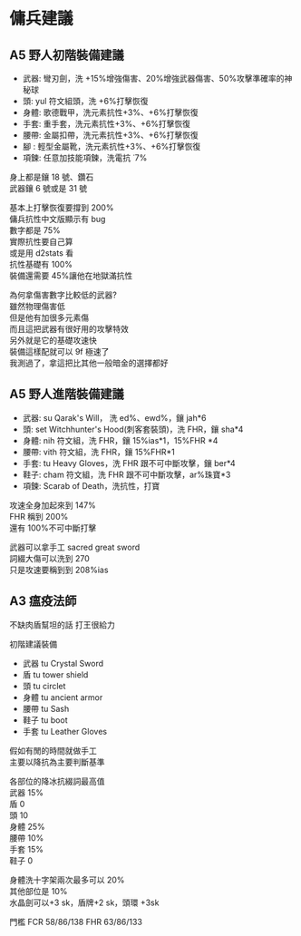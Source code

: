 # 傭兵建議

## A5 野人初階裝備建議

- 武器: 彎刃劍，洗 +15%增強傷害、20%增強武器傷害、50%攻擊準確率的神秘球
- 頭: yul 符文組頭，洗 +6%打擊恢復
- 身體: 歌德戰甲，洗元素抗性+3%、+6%打擊恢復
- 手套: 重手套，洗元素抗性+3%、+6%打擊恢復
- 腰帶: 金屬扣帶，洗元素抗性+3%、+6%打擊恢復
- 腳 : 輕型金屬靴，洗元素抗性+3%、+6%打擊恢復
- 項鍊: 任意加技能項鍊，洗電抗 ˙7%

身上都是鑲 18 號、鑽石  
武器鑲 6 號或是 31 號

基本上打擊恢復要撐到 200%  
傭兵抗性中文版顯示有 bug  
數字都是 75%  
實際抗性要自己算  
或是用 d2stats 看  
抗性基礎有 100%  
裝備還需要 45%讓他在地獄滿抗性

為何拿傷害數字比較低的武器?  
雖然物理傷害低  
但是他有加很多元素傷  
而且這把武器有很好用的攻擊特效  
另外就是它的基礎攻速快  
裝備這樣配就可以 9f 極速了  
我測過了，拿這把比其他一般暗金的選擇都好

## A5 野人進階裝備建議

- 武器: su Qarak's Will， 洗 ed%、ewd%，鑲 jah\*6
- 頭: set Witchhunter's Hood(刺客套裝頭)，洗 FHR，鑲 sha\*4
- 身體: nih 符文組，洗 FHR，鑲 15%ias*1，15%FHR *4
- 腰帶: vith 符文組，洗 FHR，鑲 15%FHR\*1
- 手套: tu Heavy Gloves，洗 FHR 跟不可中斷攻擊，鑲 ber\*4
- 鞋子: cham 符文組，洗 FHR 跟不可中斷攻擊，ar%珠寶\*3
- 項鍊: Scarab of Death，洗抗性，打寶

攻速全身加起來到 147%  
FHR 稱到 200%  
還有 100%不可中斷打擊

武器可以拿手工 sacred great sword  
詞綴大傷可以洗到 270  
只是攻速要稱到到 208%ias

## A3 瘟疫法師

不缺肉盾幫坦的話
打王很給力

初階建議裝備

- 武器 tu Crystal Sword
- 盾 tu tower shield
- 頭 tu circlet
- 身體 tu ancient armor
- 腰帶 tu Sash
- 鞋子 tu boot
- 手套 tu Leather Gloves

假如有閒的時間就做手工  
主要以降抗為主要判斷基準

各部位的降冰抗綴詞最高值  
武器 15%  
盾 0  
頭 10  
身體 25%  
腰帶 10%  
手套 15%  
鞋子 0

身體洗十字架兩次最多可以 20%  
其他部位是 10%  
水晶劍可以+3 sk，盾牌+2 sk，頭環 +3sk

門檻
FCR 58/86/138
FHR 63/86/133
